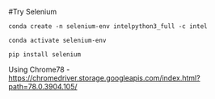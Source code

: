 #Try Selenium

```conda create -n selenium-env intelpython3_full -c intel```

```conda activate selenium-env```

```pip install selenium```

Using Chrome78 - https://chromedriver.storage.googleapis.com/index.html?path=78.0.3904.105/


